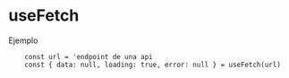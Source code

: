 # useFetch

Ejemplo

```
    const url = 'endpoint de una api
    const { data: null, loading: true, error: null } = useFetch(url)
```